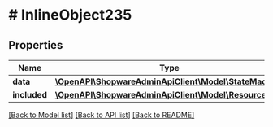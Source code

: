 # # InlineObject235

## Properties

Name | Type | Description | Notes
------------ | ------------- | ------------- | -------------
**data** | [**\OpenAPI\ShopwareAdminApiClient\Model\StateMachine**](StateMachine.md) |  | [optional]
**included** | [**\OpenAPI\ShopwareAdminApiClient\Model\Resource[]**](Resource.md) |  | [optional]

[[Back to Model list]](../../README.md#models) [[Back to API list]](../../README.md#endpoints) [[Back to README]](../../README.md)
